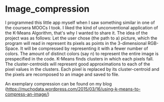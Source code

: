 # Image_compression
I programmed this little app myself when I saw something similar in one of the coursera MOOCs I took. I liked the kind of unconventional application of the K-Means Algorithm, that's why I wanted to share it.
The idea of the project was as follows: Let the user chose (the path to a) picture, which the program will read in represent its pixels as points in the 3-dimensional RGB-Space. It will be compressed by representing it with a fewer number of colors.
The amount of distinct colors (say n) to represent the entire image is prespecified in the code.
K-Means finds clusters in which each pixels fall. The cluster-centroids will represent good approximations to each of the pixel values in the clusters.
Each pixel is replaced by its cluster-centroid and the pixels are recomposed to an image and saved to file.

An exemplary compression can be found on my blog (https://muchodata.wordpress.com/2015/03/16/using-k-means-to-compress-an-image/)

